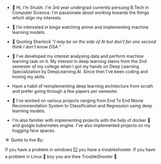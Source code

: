 - 👋 Hi, I’m Shubh. I'm 3rd year undergrad currently persuing B.Tech in Computer Science. I'm passionate about working towards the things which align my interests.
  
- 👀 I’m interested in binge watching anime and implementing machine learning models.
  
- 🚬 Quoting Sherlock "*I may be on the side of AI but don't for one second think I don't know DSA.*"
  
- 🌱 I've developed my interest analysing data and perform machine learning task on it. My interest in deep learning stems from the 2nd semester of my college when I got my hands on Deep Learning Specialization by DeepLearning.AI. Since then I've
     been coding and honing my skills.

-   Have a habit of reimplementing deep learning architecture from scrath and prefer going through a few papers per semester.
  
- 💞️ I've worked on various projects ranging from End To End Movie Recommendation System to Classification and Regression using deep learning models.


-  I'm also familier with implementing projects with the help of docker 🐋 and google kubernetes engine. I've also implemented projects on my hugging face spaces.


☀️ Quote to live By: 


If you have a problem in windows 🪟 you have a troubleshooter. If you have a problem in Linux 🐧 boy you are thee TroubleShooter 🥷.
<!---
mishra-18/mishra-18 is a ✨ special ✨ repository because its `README.md` (this file) appears on your GitHub profile.
You can click the Preview link to take a look at your changes.
--->

